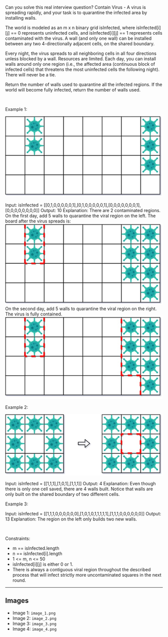 Can you solve this real interview question? Contain Virus - A virus is spreading rapidly, and your task is to quarantine the infected area by installing walls.

The world is modeled as an m x n binary grid isInfected, where isInfected[i][j] == 0 represents uninfected cells, and isInfected[i][j] == 1 represents cells contaminated with the virus. A wall (and only one wall) can be installed between any two 4-directionally adjacent cells, on the shared boundary.

Every night, the virus spreads to all neighboring cells in all four directions unless blocked by a wall. Resources are limited. Each day, you can install walls around only one region (i.e., the affected area (continuous block of infected cells) that threatens the most uninfected cells the following night). There will never be a tie.

Return the number of walls used to quarantine all the infected regions. If the world will become fully infected, return the number of walls used.

 

Example 1:

![Example 1](./image_1.png)


Input: isInfected = [[0,1,0,0,0,0,0,1],[0,1,0,0,0,0,0,1],[0,0,0,0,0,0,0,1],[0,0,0,0,0,0,0,0]]
Output: 10
Explanation: There are 2 contaminated regions.
On the first day, add 5 walls to quarantine the viral region on the left. The board after the virus spreads is:
![Example 2](./image_2.png)
On the second day, add 5 walls to quarantine the viral region on the right. The virus is fully contained.
![Example 3](./image_3.png)


Example 2:

![Example 4](./image_4.png)


Input: isInfected = [[1,1,1],[1,0,1],[1,1,1]]
Output: 4
Explanation: Even though there is only one cell saved, there are 4 walls built.
Notice that walls are only built on the shared boundary of two different cells.


Example 3:


Input: isInfected = [[1,1,1,0,0,0,0,0,0],[1,0,1,0,1,1,1,1,1],[1,1,1,0,0,0,0,0,0]]
Output: 13
Explanation: The region on the left only builds two new walls.


 

Constraints:

 * m == isInfected.length
 * n == isInfected[i].length
 * 1 <= m, n <= 50
 * isInfected[i][j] is either 0 or 1.
 * There is always a contiguous viral region throughout the described process that will infect strictly more uncontaminated squares in the next round.

---

## Images

- Image 1: `image_1.png`
- Image 2: `image_2.png`
- Image 3: `image_3.png`
- Image 4: `image_4.png`
